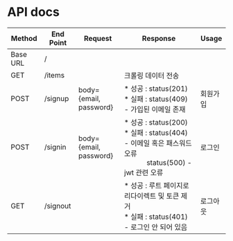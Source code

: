 # API docs


| Method   | End Point              | Request                                         | Response                                             | Usage                   |
| -------- | ------------------ | ----------------------------------------------- | ---------------------------------------------------- | ---------------------------------------------------- |
| Base URL | /                 |                                                 |                                                      |  |
| GET      | /items                  |                                                 | 크롤링 데이터 전송                                      |  |
| POST     | /signup       | body={email, password} | * 성공 : status(201) <br/>* 실패 : status(409) - 가입된 이메일 존재 | 회원가입 |
| POST      | /signin       | body={email, password} | * 성공 : status(200) <br/>* 실패 : status(404) - 이메일 혹은 패스워드 오류 <br/> &nbsp;&nbsp;&nbsp;&nbsp;&nbsp;&nbsp;&nbsp;&nbsp;&nbsp;&nbsp;&nbsp;&nbsp;status(500) - jwt 관련 오류 | 로그인 |
| GET      | /signout      |  | * 성공 : 루트 페이지로 리다이렉트 및 토큰 제거 <br/> * 실패 : status(401) - 로그인 안 되어 있음 | 로그아웃 |

